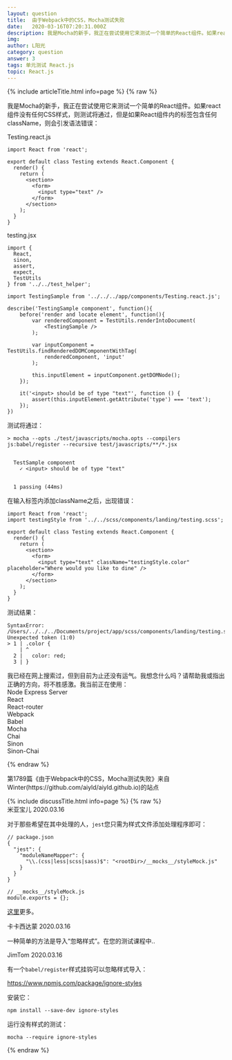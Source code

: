 ```yaml
---
layout: question
title:  由于Webpack中的CSS，Mocha测试失败
date:   2020-03-16T07:20:31.000Z
description: 我是Mocha的新手，我正在尝试使用它来测试一个简单的React组件。如果react组件没有任何CSS样式，则测试将通过，但是如果React组件内的标签包...
img: 
author: L阳光
category: question
answer: 3
tags: 单元测试 React.js
topic: React.js
---
```

<div class="article-root">
  <div class="article">
    {% include articleTitle.html info=page %}
    {% raw %}
    <div class="article-content"><p><font style="vertical-align: inherit;"><font style="vertical-align: inherit;">我是Mocha的新手，我正在尝试使用它来测试一个简单的React组件。</font><font style="vertical-align: inherit;">如果react组件没有任何CSS样式，则测试将通过，但是如果React组件内的标签包含任何className，则会引发语法错误：</font></font></p>

<p><font style="vertical-align: inherit;"><font style="vertical-align: inherit;">Testing.react.js</font></font></p>

<pre><code>import React from 'react';<font></font>
<font></font>
export default class Testing extends React.Component {<font></font>
  render() {<font></font>
    return (<font></font>
      &lt;section&gt;<font></font>
        &lt;form&gt;<font></font>
          &lt;input type="text" /&gt;<font></font>
        &lt;/form&gt;<font></font>
      &lt;/section&gt;<font></font>
    );<font></font>
  }<font></font>
}<font></font>
</code></pre>

<p><font style="vertical-align: inherit;"><font style="vertical-align: inherit;">testing.jsx</font></font></p>

<pre><code>import {<font></font>
  React,<font></font>
  sinon,<font></font>
  assert,<font></font>
  expect,<font></font>
  TestUtils<font></font>
} from '../../test_helper';<font></font>
<font></font>
import TestingSample from '../../../app/components/Testing.react.js';<font></font>
<font></font>
describe('TestingSample component', function(){<font></font>
    before('render and locate element', function(){<font></font>
        var renderedComponent = TestUtils.renderIntoDocument(<font></font>
            &lt;TestingSample /&gt;<font></font>
        );<font></font>
<font></font>
        var inputComponent = TestUtils.findRenderedDOMComponentWithTag(<font></font>
            renderedComponent, 'input'<font></font>
        );<font></font>
<font></font>
        this.inputElement = inputComponent.getDOMNode();<font></font>
    });<font></font>
<font></font>
    it('&lt;input&gt; should be of type "text"', function () {<font></font>
        assert(this.inputElement.getAttribute('type') === 'text');<font></font>
    });<font></font>
})<font></font>
</code></pre>

<p><font style="vertical-align: inherit;"><font style="vertical-align: inherit;">测试将通过： </font></font></p>

<pre><code>&gt; mocha --opts ./test/javascripts/mocha.opts --compilers js:babel/register --recursive test/javascripts/**/*.jsx<font></font>
<font></font>
<font></font>
  TestSample component<font></font>
    ✓ &lt;input&gt; should be of type "text"<font></font>
<font></font>
<font></font>
  1 passing (44ms)<font></font>
</code></pre>

<p><font style="vertical-align: inherit;"><font style="vertical-align: inherit;">在输入标签内添加className之后，出现错误： </font></font></p>

<pre><code>import React from 'react';<font></font>
import testingStyle from '../../scss/components/landing/testing.scss';<font></font>
<font></font>
export default class Testing extends React.Component {<font></font>
  render() {<font></font>
    return (<font></font>
      &lt;section&gt;<font></font>
        &lt;form&gt;<font></font>
          &lt;input type="text" className="testingStyle.color" placeholder="Where would you like to dine" /&gt;     <font></font>
        &lt;/form&gt;<font></font>
      &lt;/section&gt;<font></font>
    );<font></font>
  }<font></font>
}<font></font>
</code></pre>

<p><font style="vertical-align: inherit;"><font style="vertical-align: inherit;">测试结果：</font></font></p>

<pre><code>SyntaxError: /Users/../../../Documents/project/app/scss/components/landing/testing.scss: Unexpected token (1:0)<font></font>
&gt; 1 | .color {<font></font>
    | ^<font></font>
  2 |   color: red;<font></font>
  3 | }<font></font>
</code></pre>

<p><font style="vertical-align: inherit;"><font style="vertical-align: inherit;">我已经在网上搜索过，但到目前为止还没有运气。</font><font style="vertical-align: inherit;">我想念什么吗？</font><font style="vertical-align: inherit;">请帮助我或指出正确的方向，将不胜感激。</font><font style="vertical-align: inherit;">我当前正在使用：</font></font><br><font style="vertical-align: inherit;"><font style="vertical-align: inherit;">
Node Express Server </font></font><br><font style="vertical-align: inherit;"><font style="vertical-align: inherit;">
React </font></font><br><font style="vertical-align: inherit;"><font style="vertical-align: inherit;">
React-router </font></font><br><font style="vertical-align: inherit;"><font style="vertical-align: inherit;">
Webpack </font></font><br><font style="vertical-align: inherit;"><font style="vertical-align: inherit;">
Babel </font></font><br><font style="vertical-align: inherit;"><font style="vertical-align: inherit;">
Mocha </font></font><br><font style="vertical-align: inherit;"><font style="vertical-align: inherit;">
Chai </font></font><br><font style="vertical-align: inherit;"><font style="vertical-align: inherit;">
Sinon </font></font><br><font style="vertical-align: inherit;"><font style="vertical-align: inherit;">
Sinon-Chai</font></font></p></div>
    {% endraw %}
  </div>
  <p class="winter_mark">第1789篇《由于Webpack中的CSS，Mocha测试失败》来自Winter(https://github.com/aiyld/aiyld.github.io)的站点</p>
  <div class="discuss-wrapper">
    {% include discussTitle.html info=page %}
    {% raw %}
    <div class="discuss-item">
        <div class="discuss-parent">
          <div class="discuss-meta">
            <span class="discuss-user">米亚宝儿</span>
            <span class="discuss-time">2020.03.16</span>
          </div>
          <div class="discuss-comment"><p><font style="vertical-align: inherit;"><font style="vertical-align: inherit;">对于那些希望在其中处理的人，</font></font><code>jest</code><font style="vertical-align: inherit;"><font style="vertical-align: inherit;">您只需为样式文件添加处理程序即可：</font></font></p>

<pre><code>// package.json<font></font>
{<font></font>
  "jest": {<font></font>
    "moduleNameMapper": {<font></font>
      "\\.(css|less|scss|sass)$": "&lt;rootDir&gt;/__mocks__/styleMock.js"<font></font>
    }<font></font>
  }<font></font>
}<font></font>
<font></font>
// __mocks__/styleMock.js<font></font>
module.exports = {};<font></font>
</code></pre>

<p><font style="vertical-align: inherit;"></font><a href="https://facebook.github.io/jest/docs/en/webpack.html#handling-static-assets" rel="nofollow noreferrer"><font style="vertical-align: inherit;"><font style="vertical-align: inherit;">这里</font></font></a><font style="vertical-align: inherit;"><font style="vertical-align: inherit;">更多</font><font style="vertical-align: inherit;">。</font></font></p></div>
        </div></div><div class="discuss-item">
        <div class="discuss-parent">
          <div class="discuss-meta">
            <span class="discuss-user">卡卡西达蒙</span>
            <span class="discuss-time">2020.03.16</span>
          </div>
          <div class="discuss-comment"><p><font style="vertical-align: inherit;"><font style="vertical-align: inherit;">一种简单的方法是导入“忽略样式”。</font><font style="vertical-align: inherit;">在您的测试课程中..</font></font></p></div>
        </div></div><div class="discuss-item">
        <div class="discuss-parent">
          <div class="discuss-meta">
            <span class="discuss-user">JimTom</span>
            <span class="discuss-time">2020.03.16</span>
          </div>
          <div class="discuss-comment"><p><font style="vertical-align: inherit;"><font style="vertical-align: inherit;">有一个</font></font><code>babel/register</code><font style="vertical-align: inherit;"><font style="vertical-align: inherit;">样式挂钩可以忽略样式导入：</font></font></p>

<p><a href="https://www.npmjs.com/package/ignore-styles" rel="noreferrer"><font style="vertical-align: inherit;"><font style="vertical-align: inherit;">https://www.npmjs.com/package/ignore-styles</font></font></a></p>

<p><font style="vertical-align: inherit;"><font style="vertical-align: inherit;">安装它：</font></font></p>

<p><code>npm install --save-dev ignore-styles</code></p>

<p><font style="vertical-align: inherit;"><font style="vertical-align: inherit;">运行没有样式的测试：</font></font></p>

<p><code>mocha --require ignore-styles</code></p></div>
        </div></div>
    {% endraw %}
  </div>
<div>
